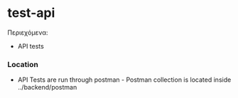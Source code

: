 # test-api

Περιεχόμενα:

- API tests

### Location

- API Tests are run through postman - Postman collection is located inside ../backend/postman